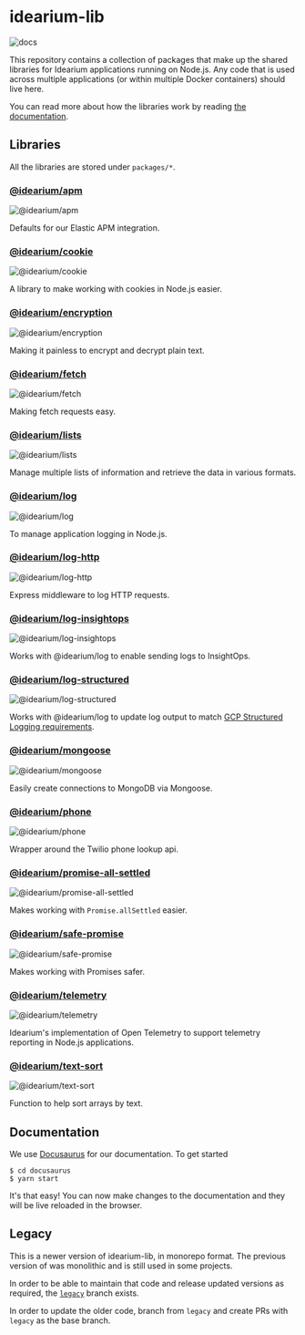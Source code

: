 # idearium-lib

![docs](https://github.com/idearium/idearium-lib/workflows/docs/badge.svg)

This repository contains a collection of packages that make up the shared libraries for Idearium applications running on Node.js. Any code that is used across multiple applications (or within multiple Docker containers) should live here.

You can read more about how the libraries work by reading [the documentation](https://idearium.github.io/idearium-lib).

## Libraries

All the libraries are stored under `packages/*`.

### [@idearium/apm](https://idearium.github.io/idearium-lib/docs/apm)

![@idearium/apm](https://github.com/idearium/idearium-lib/workflows/@idearium/apm/badge.svg)

Defaults for our Elastic APM integration.

### [@idearium/cookie](https://idearium.github.io/idearium-lib/docs/cookie)

![@idearium/cookie](https://github.com/idearium/idearium-lib/workflows/@idearium/cookie/badge.svg)

A library to make working with cookies in Node.js easier.

### [@idearium/encryption](https://idearium.github.io/idearium-lib/docs/encryption)

![@idearium/encryption](https://github.com/idearium/idearium-lib/workflows/@idearium/encryption/badge.svg)

Making it painless to encrypt and decrypt plain text.

### [@idearium/fetch](https://idearium.github.io/idearium-lib/docs/fetch)

![@idearium/fetch](https://github.com/idearium/idearium-lib/workflows/@idearium/fetch/badge.svg)

Making fetch requests easy.

### [@idearium/lists](https://idearium.github.io/idearium-lib/docs/lists)

![@idearium/lists](https://github.com/idearium/idearium-lib/workflows/@idearium/lists/badge.svg)

Manage multiple lists of information and retrieve the data in various formats.

### [@idearium/log](https://idearium.github.io/idearium-lib/docs/log)

![@idearium/log](https://github.com/idearium/idearium-lib/workflows/@idearium/log/badge.svg)

To manage application logging in Node.js.

### [@idearium/log-http](https://idearium.github.io/idearium-lib/docs/log-http)

![@idearium/log-http](https://github.com/idearium/idearium-lib/workflows/@idearium/log-http/badge.svg)

Express middleware to log HTTP requests.

### [@idearium/log-insightops](https://idearium.github.io/idearium-lib/docs/log-insightops)

![@idearium/log-insightops](https://github.com/idearium/idearium-lib/workflows/@idearium/log-insightops/badge.svg)

Works with @idearium/log to enable sending logs to InsightOps.

### [@idearium/log-structured](https://idearium.github.io/idearium-lib/docs/log-structured)

![@idearium/log-structured](https://github.com/idearium/idearium-lib/workflows/@idearium/log-structured/badge.svg)

Works with @idearium/log to update log output to match [GCP Structured Logging requirements](https://cloud.google.com/logging/docs/structured-logging).

### [@idearium/mongoose](https://idearium.github.io/idearium-lib/docs/mongoose)

![@idearium/mongoose](https://github.com/idearium/idearium-lib/workflows/@idearium/mongoose/badge.svg)

Easily create connections to MongoDB via Mongoose.

### [@idearium/phone](https://idearium.github.io/idearium-lib/docs/phone)

![@idearium/phone](https://github.com/idearium/idearium-lib/workflows/@idearium/phone/badge.svg)

Wrapper around the Twilio phone lookup api.

### [@idearium/promise-all-settled](https://idearium.github.io/idearium-lib/docs/promise-all-settled)

![@idearium/promise-all-settled](https://github.com/idearium/idearium-lib/workflows/@idearium/promise-all-settled/badge.svg)

Makes working with `Promise.allSettled` easier.

### [@idearium/safe-promise](https://idearium.github.io/idearium-lib/docs/safe-promise)

![@idearium/safe-promise](https://github.com/idearium/idearium-lib/workflows/@idearium/safe-promise/badge.svg)

Makes working with Promises safer.

### [@idearium/telemetry](https://idearium.github.io/idearium-lib/docs/telemetry)

![@idearium/telemetry](https://github.com/idearium/idearium-lib/workflows/@idearium/telemetry/badge.svg)

Idearium's implementation of Open Telemetry to support telemetry reporting in Node.js applications.

### [@idearium/text-sort](https://idearium.github.io/idearium-lib/docs/text-sort)

![@idearium/text-sort](https://github.com/idearium/idearium-lib/workflows/@idearium/text-sort/badge.svg)

Function to help sort arrays by text.

## Documentation

We use [Docusaurus](https://docusaurus.io/en/) for our documentation. To get started

```shell
$ cd docusaurus
$ yarn start
```

It's that easy! You can now make changes to the documentation and they will be live reloaded in the browser.

## Legacy

This is a newer version of idearium-lib, in monorepo format. The previous version of was monolithic and is still used in some projects.

In order to be able to maintain that code and release updated versions as required, the [`legacy`](https://github.com/idearium/idearium-lib/tree/legacy) branch exists.

In order to update the older code, branch from `legacy` and create PRs with `legacy` as the base branch.

